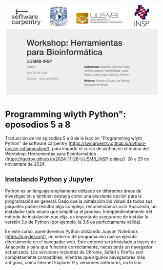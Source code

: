 ![](img/PresentaLogos.png)

# Programming wiyth Python": eposodios 5 a 8 
Traducción de los episodios 5 a 8 de la lección "Programming wiyth Python" de software carpentry (https://swcarpentry.github.io/python-novice-inflammation/), para impartir el curso de python en el marco del *Workshop*: Herramientas para Bioinformática (https://tgodoy.github.io/2024-11-28-UUSMB_INSP-online/). 28 y 29 de noviembre de 2024.

## Instalando Python y Jupyter
Python es un lenguaje ampliamente utilizado en diferentes áreas de investigación y también destaca como una excelente opción para la programación en general. Dado que la instalación individual de todos sus paquetes puede resultar algo compleja, recomendamos usar Anaconda, un instalador todo enuno que simplifica el proceso. Independientemente del método de instalación que elija, es importante asegurarse de instalar la versión 3.x de Python (por ejemplo, la 3.6 es perfectamente válida).

En este curso, aprenderemos Python utilizando Jupyter Notebook (https://jupyter.org/), un entorno de programación que se ejecuta directamente en el navegador web. Este entorno será instalado a través de Anaconda y para que funcione correctamente, necesitarás un navegador actualizado. Las versiones recientes de Chrome, Safari y Firefox son completamente compatibles, mientras que algunos navegadores más antiguos, como Internet Explorer 9 y versiones anteriores, no lo son.

